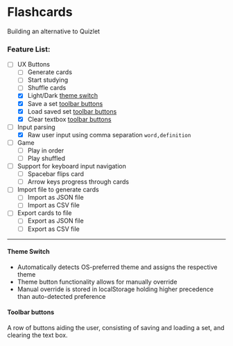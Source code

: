 # Flashcards
Building an alternative to Quizlet

### Feature List:
- [ ] UX Buttons
    - [ ] Generate cards
    - [ ] Start studying
    - [ ] Shuffle cards
    - [x] Light/Dark [theme switch](https://github.com/rbgk/flashcards/#theme-switch)
    - [x] Save a set [toolbar buttons](https://github.com/rbgk/flashcards/#toolbar-buttons)
    - [x] Load saved set [toolbar buttons](https://github.com/rbgk/flashcards/#toolbar-buttons)
    - [x] Clear textbox [toolbar buttons](https://github.com/rbgk/flashcards/#toolbar-buttons)
- [ ] Input parsing
    - [x] Raw user input using comma separation `word,definition`
- [ ] Game
    - [ ] Play in order 
    - [ ] Play shuffled 
- [ ] Support for keyboard input navigation
    - [ ] Spacebar flips card
    - [ ] Arrow keys progress through cards
- [ ] Import file to generate cards
    - [ ] Import as JSON file
    - [ ] Import as CSV file
- [ ] Export cards to file
    - [ ] Export as JSON file
    - [ ] Export as CSV file

---
#### Theme Switch
- Automatically detects OS-preferred theme and assigns the respective theme  
- Theme button functionality allows for manually override  
- Manual override is stored in localStorage holding higher precedence than auto-detected preference  

#### Toolbar buttons
A row of buttons aiding the user, consisting of saving and loading a set, and clearing the text box.
